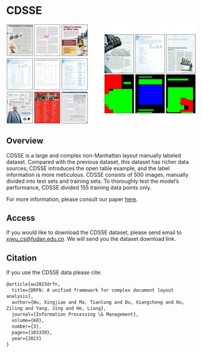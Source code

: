 # CDSSE

![Header](./CDSSE.jpg)

## Overview
CDSSE is a large and complex non-Manhattan layout manually labeled dataset. Compared with the previous dataset, this dataset has richer data sources; CDSSE introduces the open table example, and the label information is more meticulous. CDSSE consists of 500 images, manually divided into test sets and training sets. To thoroughly test the model’s performance, CDSSE divided 155 training data points only.


For more information, please consult our paper [here](https://doi.org/10.1016/j.ipm.2023.103339).



## Access
If you would like to download the CDSSE dataset, please send email to xjwu_cs@fudan.edu.cn. We will send you the dataset download link.



## Citation
If you use the CDSSE data please cite:
```
@article{wu2023drfn,
  title={DRFN: A unified framework for complex document layout analysis},  
  author={Wu, Xingjiao and Ma, Tianlong and Du, Xiangcheng and Hu, Ziling and Yang, Jing and He, Liang},  
  journal={Information Processing \& Management},  
  volume={60},  
  number={3},  
  pages={103339},  
  year={2023} 
}
```


